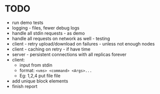 # TODO
- run demo tests
- logging - files, fewer debug logs
- handle all stdin requests - as demo
- handle all requests on network as well - testing
- client - retry upload/download on failures - unless not enough nodes
- client - caching on retry - if have time
- server - persistent connections with all replicas forever
- client:
    - input from stdin
    - format: `<vms> <command> <Args>...`
    - Eg: 1,2,4 put file file
- add unique block elements
- finish report
